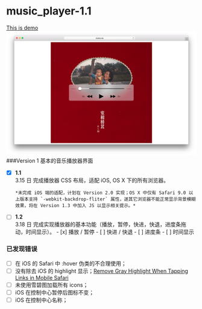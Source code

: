 # music_player-1.1
[This is demo](http://www.kravis.me/demo5)
![music_player_1.1](README-files/music_player_1.1.png)
###Version 1 基本的音乐播放器界面
- [x] **1.1**    
	3.15 日
	完成播放器 CSS 布局，适配 iOS, OS X 下的所有浏览器。

      *未完成 iOS 端的适配，计划在 Version 2.0 实现；OS X 中仅有 Safari 9.0 以上版本支持 `-webkit-backdrop-fliter` 属性，遂其它浏览器不能正常显示背景模糊效果，将在 Version 1.3 中加入 JS 以显示相关提示。*

- [ ] **1.2**    
	3.18 日
	完成实现播放器的基本功能（播放，暂停，快进，快退，进度条拖动，时间显示）。
      - [x] 播放 / 暂停
      - [ ] 快进 / 快退
      - [ ] 进度条
      - [ ] 时间显示



### 已发现错误

- [ ] 在 iOS 的 Safari 中 :hover 伪类的不合理使用；
- [ ] 没有除去 iOS 的 highlight 显示；[Remove Gray Highlight When Tapping Links in Mobile Safari](https://css-tricks.com/snippets/css/remove-gray-highlight-when-tapping-links-in-mobile-safari/)
- [ ] 未使用雪碧图加载所有 icons；
- [ ] iOS 在控制中心暂停后图标不变；
- [ ] iOS 在控制中心名称；